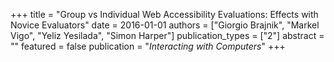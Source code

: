 +++
title = "Group vs Individual Web Accessibility Evaluations: Effects with Novice Evaluators"
date = 2016-01-01
authors = ["Giorgio Brajnik", "Markel Vigo", "Yeliz Yesilada", "Simon Harper"]
publication_types = ["2"]
abstract = ""
featured = false
publication = "*Interacting with Computers*"
+++

